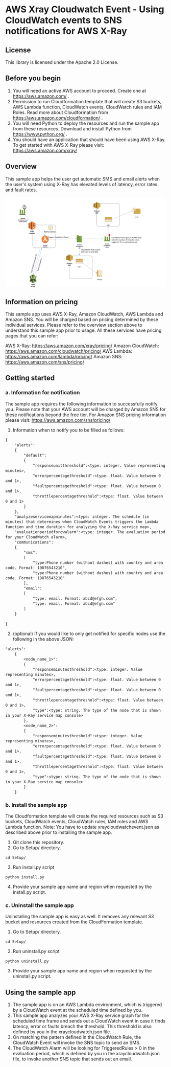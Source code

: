 # AWS Xray Cloudwatch Event - Using CloudWatch events to SNS notifications for AWS X-Ray

## License

This library is licensed under the Apache 2.0 License.

## Before you begin
1. You will need an active AWS account to proceed. Create one at https://aws.amazon.com/ .
2. Permission to run Cloudformation template that will create S3 buckets, AWS Lambda function, CloudWatch events, CloudWatch rules and IAM Roles. Read more about Cloudformation from https://aws.amazon.com/cloudformation/ .
3. You will need Python to deploy the resources and run the sample app from these resources. Download and install Python from https://www.python.org/ .
4. You should have an application that should have been using AWS X-Ray. To get started with AWS X-Ray please visit: https://aws.amazon.com/xray/

## Overview
This sample app helps the user get automatic SMS and email alerts when the user's system using X-Ray has elevated levels of latency, error rates and fault rates.

![Alt text](/Documentation/architecture.png?raw=true "Sample app architecture and overview")

## Information on pricing
This sample app uses AWS X-Ray, Amazon CloudWatch, AWS Lambda and Amazon SNS. You will be charged based on pricing determined by these individual services. Please refer to the overview section above to understand this sample app prior to usage. All these services have pricing pages that you can refer:

AWS X-Ray: https://aws.amazon.com/xray/pricing/
Amazon CloudWatch: https://aws.amazon.com/cloudwatch/pricing/
AWS Lambda: https://aws.amazon.com/lambda/pricing/
Amazon SNS: https://aws.amazon.com/sns/pricing/

## Getting started
### a. Information for notification
The sample app requires the following information to successfully notify you. Please note that your AWS account will be charged by Amazon SNS for these notifications beyond the free tier. For Amazon SNS pricing information please visit: https://aws.amazon.com/sns/pricing/
1. Information when to notify you to be filled as follows:
```
{
	"alerts":
	{
		"default":
		{
			"responseunitthreshold":<type: integer. Value representing minutes>,
			"errorpercentagethreshold":<type: float. Value between 0 and 1>,
			"faultpercentagethreshold":<type: float. Value between 0 and 1>,
			"throttlepercentagethreshold":<type: float. Value between 0 and 1>
		}
	},
	"analyzeservicemapminutes":<type: integer. The schedule (in minutes) that determines when CloudWatch Events triggers the Lambda function and time duration for analyzing the X-Ray service map>,
	"evaluationperiodforcwalarm":<type: integer. The evaluation period for your CloudWatch alarm>,
	"communications":
	{
		"sms":
		[
			"type:Phone number (without dashes) with country and area code. Format: 19876543210",
			"type:Phone number (without dashes) with country and area code. Format: 19876543210"
		],
		"email":
		[
			"type: email. Format: abcd@efgh.com",
			"type: email. Format: abcd@efgh.com"
		]
	}

}
```
2. (optional) If you would like to only get notified for specific nodes use the following in the above JSON:
```
"alerts":
	{
	    <node_name_1>":
		{
			"responseminutesthreshold":<type: integer. Value representing minutes>,
			"errorpercentagethreshold":<type: float. Value between 0 and 1>,
			"faultpercentagethreshold":<type: float. Value between 0 and 1>,
			"throttlepercentagethreshold":<type: float. Value between 0 and 1>,
			"type":<type: string. The type of the node that is shown in your X-Ray service map console>
		},
		<node_name_2>":
		{
			"responseminutesthreshold":<type: integer. Value representing minutes>,
			"errorpercentagethreshold":<type: float. Value between 0 and 1>,
			"faultpercentagethreshold":<type: float. Value between 0 and 1>,
			"throttlepercentagethreshold":<type: float. Value between 0 and 1>,
			"type":<type: string. The type of the node that is shown in your X-Ray service map console>
		}
	}
```

### b. Install the sample app
The Cloudformation template will create the required resources such as S3 buckets, CloudWatch events, CloudWatch rules, IAM roles and AWS Lambda function. Note: You have to update xraycloudwatchevent.json as described above prior to installing the sample app.

1. Git clone this repository.
2. Go to Setup/ directory.
```
cd Setup/
```
3. Run install.py script
```
python install.py
```
4. Provide your sample app name and region when requested by the install.py script.


### c. Uninstall the sample app
Uninstalling the sample app is easy as well. It removes any relevant S3 bucket and resources created from the CloudFormation template.

1. Go to Setup/ directory.
```
cd Setup/
```
2. Run uninstall.py script
```
python uninstall.py
```
3. Provide your sample app name and region when requested by the uninstall.py script.

## Using the sample app
1. The sample app is on an AWS Lambda environment, which is triggered by a CloudWatch event at the scheduled time defined by you.
2. This sample app analyzes your AWS X-Ray service graph for the scheduled time frame and sends out a CloudWatch event in case it finds latency, error or faults breach the threshold. This threshold is also defined by you in the xraycloudwatch.json file.
3. On matching the pattern defined in the CloudWatch Rule, the CloudWatch Event will invoke the SNS topic to send an SMS.
4. The CloudWatch Alarm will be looking for TriggeredRules > 0 in the evaluation period, which is defined by you in the xraycloudwatch.json file, to invoke another SNS topic that sends out an email.



